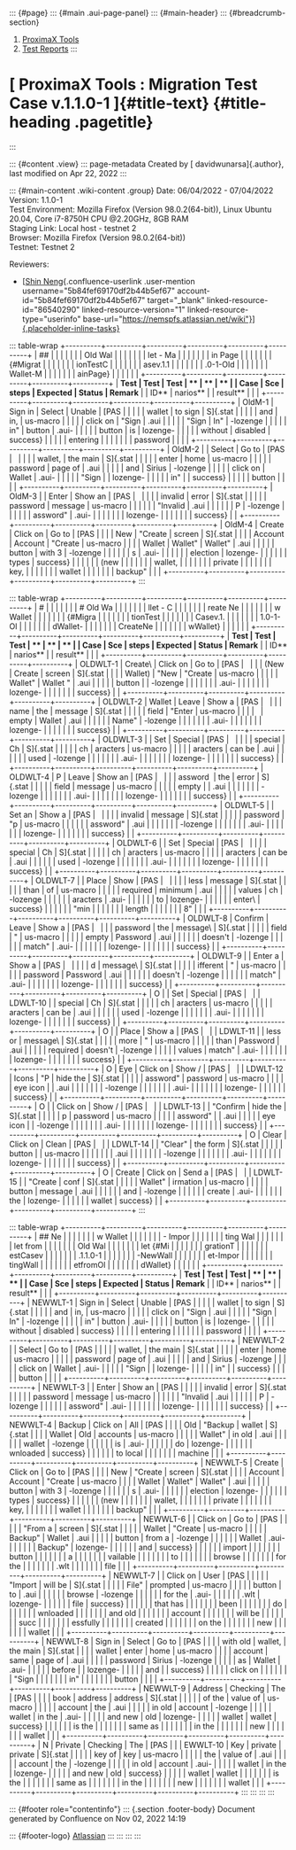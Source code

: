 ::: {#page}
::: {#main .aui-page-panel}
::: {#main-header}
::: {#breadcrumb-section}
1.  [ProximaX Tools](index.html)
2.  [Test Reports](Test-Reports_2443871313.html)
:::

# [ ProximaX Tools : Migration Test Case v.1.1.0-1 ]{#title-text} {#title-heading .pagetitle}
:::

::: {#content .view}
::: page-metadata
Created by [ davidwunarsa]{.author}, last modified on Apr 22, 2022
:::

::: {#main-content .wiki-content .group}
Date: 06/04/2022 - 07/04/2022\
Version: 1.1.0-1\
Test Environment: Mozilla Firefox (Version 98.0.2(64-bit)), Linux Ubuntu
20.04, Core i7-8750H CPU \@2.20GHz, 8GB RAM\
Staging Link: Local host - testnet 2\
Browser: Mozilla Firefox (Version 98.0.2(64-bit))\
Testnet: Testnet 2

Reviewers:

-   [[Shin
    Neng](https://nemspfs.atlassian.net/wiki/people/5b84fef69170df2b44b5ef67?ref=confluence){.confluence-userlink
    .user-mention username="5b84fef69170df2b44b5ef67"
    account-id="5b84fef69170df2b44b5ef67" target="_blank"
    linked-resource-id="86540290" linked-resource-version="1"
    linked-resource-type="userinfo"
    base-url="https://nemspfs.atlassian.net/wiki"}]{.placeholder-inline-tasks}

::: table-wrap
+----------+----------+----------+----------+----------+----------+
| ##       |          |          |          |          |          |
|  Old Wal |          |          |          |          |          |
| let - Ma |          |          |          |          |          |
| in Page  |          |          |          |          |          |
| {#Migrat |          |          |          |          |          |
| ionTestC |          |          |          |          |          |
| asev.1.1 |          |          |          |          |          |
| .0-1-Old |          |          |          |          |          |
| Wallet-M |          |          |          |          |          |
| ainPage} |          |          |          |          |          |
+----------+----------+----------+----------+----------+----------+
| **Test   | **Test   | **Test   | **       | **       | **       |
| Case     | Sce      | steps**  | Expected | Status** | Remark** |
| ID**     | narios** |          | result** |          |          |
+----------+----------+----------+----------+----------+----------+
| OldM-1   | Sign in  | Select   | Unable   | [PAS     |          |
|          |          | wallet   | to sign  | S]{.stat |          |
|          |          | and      | in,      | us-macro |          |
|          |          | click on | "Sign    | .aui     |          |
|          |          | "Sign    | In"      | -lozenge |          |
|          |          | in"      | button   | .aui-    |          |
|          |          | button   | is       | lozenge- |          |
|          |          | without  | disabled | success} |          |
|          |          | entering |          |          |          |
|          |          | password |          |          |          |
+----------+----------+----------+----------+----------+----------+
| OldM-2   |          | Select   | Go to    | [PAS     |          |
|          |          | wallet,  | the main | S]{.stat |          |
|          |          | enter    | home     | us-macro |          |
|          |          | password | page of  | .aui     |          |
|          |          | and      | Sirius   | -lozenge |          |
|          |          | click on | Wallet   | .aui-    |          |
|          |          | "Sign    |          | lozenge- |          |
|          |          | in"      |          | success} |          |
|          |          | button   |          |          |          |
+----------+----------+----------+----------+----------+----------+
| OldM-3   |          | Enter    | Show an  | [PAS     |          |
|          |          | invalid  | error    | S]{.stat |          |
|          |          | password | message  | us-macro |          |
|          |          |          | "Invalid | .aui     |          |
|          |          |          | P        | -lozenge |          |
|          |          |          | assword" | .aui-    |          |
|          |          |          |          | lozenge- |          |
|          |          |          |          | success} |          |
+----------+----------+----------+----------+----------+----------+
| OldM-4   | Create   | Click on | Go to    | [PAS     |          |
|          | New      | "Create  | screen   | S]{.stat |          |
|          | Account  | Account  | "Create  | us-macro |          |
|          | Wallet   | Wallet"  | Wallet"  | .aui     |          |
|          |          | button   | with 3   | -lozenge |          |
|          |          |          | s        | .aui-    |          |
|          |          |          | election | lozenge- |          |
|          |          |          | types    | success} |          |
|          |          |          | (new     |          |          |
|          |          |          | wallet,  |          |          |
|          |          |          | private  |          |          |
|          |          |          | key,     |          |          |
|          |          |          | wallet   |          |          |
|          |          |          | backup"  |          |          |
+----------+----------+----------+----------+----------+----------+
:::

::: table-wrap
+----------+----------+----------+----------+----------+----------+
| #        |          |          |          |          |          |
| # Old Wa |          |          |          |          |          |
| llet - C |          |          |          |          |          |
| reate Ne |          |          |          |          |          |
| w Wallet |          |          |          |          |          |
|  {#Migra |          |          |          |          |          |
| tionTest |          |          |          |          |          |
| Casev.1. |          |          |          |          |          |
| 1.0-1-Ol |          |          |          |          |          |
| dWallet- |          |          |          |          |          |
| CreateNe |          |          |          |          |          |
| wWallet} |          |          |          |          |          |
+----------+----------+----------+----------+----------+----------+
| **Test   | **Test   | **Test   | **       | **       | **       |
| Case     | Sce      | steps**  | Expected | Status** | Remark** |
| ID**     | narios** |          | result** |          |          |
+----------+----------+----------+----------+----------+----------+
| OLDWLT-1 | Create\  | Click on | Go to    | [PAS     |          |
|          | (New     | Create   | screen   | S]{.stat |          |
|          | Wallet)  | "New     | "Create  | us-macro |          |
|          |          | Wallet"  | Wallet " | .aui     |          |
|          |          | button   |          | -lozenge |          |
|          |          |          |          | .aui-    |          |
|          |          |          |          | lozenge- |          |
|          |          |          |          | success} |          |
+----------+----------+----------+----------+----------+----------+
| OLDWLT-2 | Wallet   | Leave    | Show a   | [PAS     |          |
|          | name     | the      | message  | S]{.stat |          |
|          |          | field    | "Enter   | us-macro |          |
|          |          | empty    | Wallet   | .aui     |          |
|          |          |          | Name"    | -lozenge |          |
|          |          |          |          | .aui-    |          |
|          |          |          |          | lozenge- |          |
|          |          |          |          | success} |          |
+----------+----------+----------+----------+----------+----------+
| OLDWLT-3 |          | Set      | Special  | [PAS     |          |
|          |          | special  | Ch       | S]{.stat |          |
|          |          | ch       | aracters | us-macro |          |
|          |          | aracters | can be   | .aui     |          |
|          |          |          | used     | -lozenge |          |
|          |          |          |          | .aui-    |          |
|          |          |          |          | lozenge- |          |
|          |          |          |          | success} |          |
+----------+----------+----------+----------+----------+----------+
| OLDWLT-4 | P        | Leave    | Show an  | [PAS     |          |
|          | assword  | the      | error    | S]{.stat |          |
|          |          | field    | message  | us-macro |          |
|          |          | empty    |          | .aui     |          |
|          |          |          |          | -lozenge |          |
|          |          |          |          | .aui-    |          |
|          |          |          |          | lozenge- |          |
|          |          |          |          | success} |          |
+----------+----------+----------+----------+----------+----------+
| OLDWLT-5 |          | Set an   | Show a   | [PAS     |          |
|          |          | invalid  | message  | S]{.stat |          |
|          |          | password | "p       | us-macro |          |
|          |          |          | assword" | .aui     |          |
|          |          |          |          | -lozenge |          |
|          |          |          |          | .aui-    |          |
|          |          |          |          | lozenge- |          |
|          |          |          |          | success} |          |
+----------+----------+----------+----------+----------+----------+
| OLDWLT-6 |          | Set      | Special  | [PAS     |          |
|          |          | special  | Ch       | S]{.stat |          |
|          |          | ch       | aracters | us-macro |          |
|          |          | aracters | can be   | .aui     |          |
|          |          |          | used     | -lozenge |          |
|          |          |          |          | .aui-    |          |
|          |          |          |          | lozenge- |          |
|          |          |          |          | success} |          |
+----------+----------+----------+----------+----------+----------+
| OLDWLT-7 |          | Place    | Show     | [PAS     |          |
|          |          | less     | message  | S]{.stat |          |
|          |          | than     | of       | us-macro |          |
|          |          | required | minimum  | .aui     |          |
|          |          | values   | ch       | -lozenge |          |
|          |          |          | aracters | .aui-    |          |
|          |          |          | to       | lozenge- |          |
|          |          |          | enter\   | success} |          |
|          |          |          | "min     |          |          |
|          |          |          | length   |          |          |
|          |          |          | 8"       |          |          |
+----------+----------+----------+----------+----------+----------+
| OLDWLT-8 | Confirm  | Leave    | Show a   | [PAS     |          |
|          | password | the      | message\ | S]{.stat |          |
|          |          | field    | "        | us-macro |          |
|          |          | empty    | Password | .aui     |          |
|          |          |          | doesn't  | -lozenge |          |
|          |          |          | match"   | .aui-    |          |
|          |          |          |          | lozenge- |          |
|          |          |          |          | success} |          |
+----------+----------+----------+----------+----------+----------+
| OLDWLT-9 |          | Enter a  | Show a   | [PAS     |          |
|          |          | d        | message\ | S]{.stat |          |
|          |          | ifferent | "        | us-macro |          |
|          |          | password | Password | .aui     |          |
|          |          |          | doesn't  | -lozenge |          |
|          |          |          | match"   | .aui-    |          |
|          |          |          |          | lozenge- |          |
|          |          |          |          | success} |          |
+----------+----------+----------+----------+----------+----------+
| O        |          | Set      | Special  | [PAS     |          |
| LDWLT-10 |          | special  | Ch       | S]{.stat |          |
|          |          | ch       | aracters | us-macro |          |
|          |          | aracters | can be   | .aui     |          |
|          |          |          | used     | -lozenge |          |
|          |          |          |          | .aui-    |          |
|          |          |          |          | lozenge- |          |
|          |          |          |          | success} |          |
+----------+----------+----------+----------+----------+----------+
| O        |          | Place    | Show a   | [PAS     |          |
| LDWLT-11 |          | less or  | message\ | S]{.stat |          |
|          |          | more     | "        | us-macro |          |
|          |          | than     | Password | .aui     |          |
|          |          | required | doesn't  | -lozenge |          |
|          |          | values   | match"   | .aui-    |          |
|          |          |          |          | lozenge- |          |
|          |          |          |          | success} |          |
+----------+----------+----------+----------+----------+----------+
| O        | Eye      | Click on | Show /   | [PAS     |          |
| LDWLT-12 | Icons    | "P       | hide the | S]{.stat |          |
|          |          | assword" | password | us-macro |          |
|          |          | eye icon |          | .aui     |          |
|          |          |          |          | -lozenge |          |
|          |          |          |          | .aui-    |          |
|          |          |          |          | lozenge- |          |
|          |          |          |          | success} |          |
+----------+----------+----------+----------+----------+----------+
| O        |          | Click on | Show /   | [PAS     |          |
| LDWLT-13 |          | "Confirm | hide the | S]{.stat |          |
|          |          | p        | password | us-macro |          |
|          |          | assword" |          | .aui     |          |
|          |          | eye icon |          | -lozenge |          |
|          |          |          |          | .aui-    |          |
|          |          |          |          | lozenge- |          |
|          |          |          |          | success} |          |
+----------+----------+----------+----------+----------+----------+
| O        | Clear    | Click on | Clean    | [PAS     |          |
| LDWLT-14 |          | "Clear"  | the form | S]{.stat |          |
|          |          | button   |          | us-macro |          |
|          |          |          |          | .aui     |          |
|          |          |          |          | -lozenge |          |
|          |          |          |          | .aui-    |          |
|          |          |          |          | lozenge- |          |
|          |          |          |          | success} |          |
+----------+----------+----------+----------+----------+----------+
| O        | Create   | Click on | Send a   | [PAS     |          |
| LDWLT-15 |          | "Create  | conf     | S]{.stat |          |
|          |          | Wallet"  | irmation | us-macro |          |
|          |          | button   | message  | .aui     |          |
|          |          |          | and      | -lozenge |          |
|          |          |          | create   | .aui-    |          |
|          |          |          | the      | lozenge- |          |
|          |          |          | wallet   | success} |          |
+----------+----------+----------+----------+----------+----------+
:::

::: table-wrap
+----------+----------+----------+----------+----------+----------+
| ## Ne    |          |          |          |          |          |
| w Wallet |          |          |          |          |          |
|  - Impor |          |          |          |          |          |
| ting Wal |          |          |          |          |          |
| let from |          |          |          |          |          |
|  Old Wal |          |          |          |          |          |
| let {#Mi |          |          |          |          |          |
| grationT |          |          |          |          |          |
| estCasev |          |          |          |          |          |
| .1.1.0-1 |          |          |          |          |          |
| -NewWall |          |          |          |          |          |
| et-Impor |          |          |          |          |          |
| tingWall |          |          |          |          |          |
| etfromOl |          |          |          |          |          |
| dWallet} |          |          |          |          |          |
+----------+----------+----------+----------+----------+----------+
| **Test   | **Test   | **Test   | **       | **       | **       |
| Case     | Sce      | steps**  | Expected | Status** | Remark** |
| ID**     | narios** |          | result** |          |          |
+----------+----------+----------+----------+----------+----------+
| NEWWLT-1 | Sign in  | Select   | Unable   | [PAS     |          |
|          |          | wallet   | to sign  | S]{.stat |          |
|          |          | and      | in,      | us-macro |          |
|          |          | click on | "Sign    | .aui     |          |
|          |          | "Sign    | In"      | -lozenge |          |
|          |          | in"      | button   | .aui-    |          |
|          |          | button   | is       | lozenge- |          |
|          |          | without  | disabled | success} |          |
|          |          | entering |          |          |          |
|          |          | password |          |          |          |
+----------+----------+----------+----------+----------+----------+
| NEWWLT-2 |          | Select   | Go to    | [PAS     |          |
|          |          | wallet,  | the main | S]{.stat |          |
|          |          | enter    | home     | us-macro |          |
|          |          | password | page of  | .aui     |          |
|          |          | and      | Sirius   | -lozenge |          |
|          |          | click on | Wallet   | .aui-    |          |
|          |          | "Sign    |          | lozenge- |          |
|          |          | in"      |          | success} |          |
|          |          | button   |          |          |          |
+----------+----------+----------+----------+----------+----------+
| NEWWLT-3 |          | Enter    | Show an  | [PAS     |          |
|          |          | invalid  | error    | S]{.stat |          |
|          |          | password | message  | us-macro |          |
|          |          |          | "Invalid | .aui     |          |
|          |          |          | P        | -lozenge |          |
|          |          |          | assword" | .aui-    |          |
|          |          |          |          | lozenge- |          |
|          |          |          |          | success} |          |
+----------+----------+----------+----------+----------+----------+
| NEWWLT-4 | Backup   | Click on | All      | [PAS     |          |
|          | Old      | "Backup  | wallet   | S]{.stat |          |
|          | Wallet   | Old      | accounts | us-macro |          |
|          |          | Wallet"  | in old   | .aui     |          |
|          |          |          | wallet   | -lozenge |          |
|          |          |          | is       | .aui-    |          |
|          |          |          | do       | lozenge- |          |
|          |          |          | wnloaded | success} |          |
|          |          |          | to local |          |          |
|          |          |          | machine  |          |          |
+----------+----------+----------+----------+----------+----------+
| NEWWLT-5 | Create   | Click on | Go to    | [PAS     |          |
|          | New      | "Create  | screen   | S]{.stat |          |
|          | Account  | Account  | "Create  | us-macro |          |
|          | Wallet   | Wallet"  | Wallet"  | .aui     |          |
|          |          | button   | with 3   | -lozenge |          |
|          |          |          | s        | .aui-    |          |
|          |          |          | election | lozenge- |          |
|          |          |          | types    | success} |          |
|          |          |          | (new     |          |          |
|          |          |          | wallet,  |          |          |
|          |          |          | private  |          |          |
|          |          |          | key,     |          |          |
|          |          |          | wallet   |          |          |
|          |          |          | backup"  |          |          |
+----------+----------+----------+----------+----------+----------+
| NEWWLT-6 |          | Click on | Go to    | [PAS     |          |
|          |          | "From a  | screen   | S]{.stat |          |
|          |          | Wallet   | "Create  | us-macro |          |
|          |          | Backup"  | Wallet   | .aui     |          |
|          |          | button   | from a   | -lozenge |          |
|          |          |          | Wallet   | .aui-    |          |
|          |          |          | Backup"  | lozenge- |          |
|          |          |          | and      | success} |          |
|          |          |          | import   |          |          |
|          |          |          | button   |          |          |
|          |          |          | a        |          |          |
|          |          |          | vailable |          |          |
|          |          |          | to       |          |          |
|          |          |          | browse   |          |          |
|          |          |          | for the  |          |          |
|          |          |          | .wlt     |          |          |
|          |          |          | file     |          |          |
+----------+----------+----------+----------+----------+----------+
| NEWWLT-7 |          | Click on | User     | [PAS     |          |
|          |          | "Import  | will be  | S]{.stat |          |
|          |          | File"    | prompted | us-macro |          |
|          |          | button   | to       | .aui     |          |
|          |          |          | browse   | -lozenge |          |
|          |          |          | for the  | .aui-    |          |
|          |          |          | .wlt     | lozenge- |          |
|          |          |          | file     | success} |          |
|          |          |          | that has |          |          |
|          |          |          | been     |          |          |
|          |          |          | do       |          |          |
|          |          |          | wnloaded |          |          |
|          |          |          | and old  |          |          |
|          |          |          | account  |          |          |
|          |          |          | will be  |          |          |
|          |          |          | succ     |          |          |
|          |          |          | essfully |          |          |
|          |          |          | created  |          |          |
|          |          |          | on the   |          |          |
|          |          |          | new      |          |          |
|          |          |          | wallet   |          |          |
+----------+----------+----------+----------+----------+----------+
| NEWWLT-8 | Sign in  | Select   | Go to    | [PAS     |          |
|          | with old | wallet,  | the main | S]{.stat |          |
|          | wallet   | enter    | home     | us-macro |          |
|          | account  | same     | page of  | .aui     |          |
|          |          | password | Sirius   | -lozenge |          |
|          |          | as       | Wallet   | .aui-    |          |
|          |          | before   |          | lozenge- |          |
|          |          | and      |          | success} |          |
|          |          | click on |          |          |          |
|          |          | "Sign    |          |          |          |
|          |          | in"      |          |          |          |
|          |          | button   |          |          |          |
+----------+----------+----------+----------+----------+----------+
| NEWWLT-9 | Address  | Checking | The      | [PAS     |          |
|          | book     | address  | address  | S]{.stat |          |
|          |          | of the   | value of | us-macro |          |
|          |          | account  | the      | .aui     |          |
|          |          | in old   | account  | -lozenge |          |
|          |          | wallet   | in the   | .aui-    |          |
|          |          | and new  | old      | lozenge- |          |
|          |          | wallet   | wallet   | success} |          |
|          |          |          | is the   |          |          |
|          |          |          | same as  |          |          |
|          |          |          | in the   |          |          |
|          |          |          | new      |          |          |
|          |          |          | wallet   |          |          |
+----------+----------+----------+----------+----------+----------+
| N        | Private  | Checking | The      | [PAS     |          |
| EWWLT-10 | Key      | private  | private  | S]{.stat |          |
|          |          | key of   | key      | us-macro |          |
|          |          | the      | value of | .aui     |          |
|          |          | account  | the      | -lozenge |          |
|          |          | in old   | account  | .aui-    |          |
|          |          | wallet   | in the   | lozenge- |          |
|          |          | and new  | old      | success} |          |
|          |          | wallet   | wallet   |          |          |
|          |          |          | is the   |          |          |
|          |          |          | same as  |          |          |
|          |          |          | in the   |          |          |
|          |          |          | new      |          |          |
|          |          |          | wallet   |          |          |
+----------+----------+----------+----------+----------+----------+
:::
:::
:::
:::

::: {#footer role="contentinfo"}
::: {.section .footer-body}
Document generated by Confluence on Nov 02, 2022 14:19

::: {#footer-logo}
[Atlassian](http://www.atlassian.com/)
:::
:::
:::
:::
